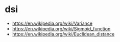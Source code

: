 # dsi


* https://en.wikipedia.org/wiki/Variance
* https://en.wikipedia.org/wiki/Sigmoid_function
* https://en.wikipedia.org/wiki/Euclidean_distance
